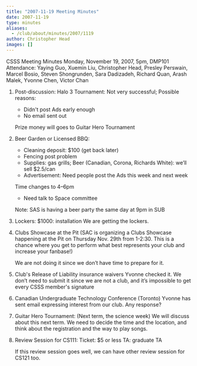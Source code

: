 ```yaml
---
title: "2007-11-19 Meeting Minutes"
date: 2007-11-19
type: minutes
aliases:
  - /club/about/minutes/2007/1119
author: Christopher Head
images: []
---
```


CSSS Meeting Minutes
Monday, November 19, 2007, 5pm, DMP101
Attendance: Yaying Guo, Xuemin Liu, Christopher Head, Presley Perswain, Marcel Bosio, Steven Shongrunden, Sara Dadizadeh, Richard Quan, Arash Malek, Yvonne Chen, Victor Chan

1.  Post-discussion: Halo 3 Tournament:
    Not very successful;
    Possible reasons:

    *   Didn't post Ads early enough
    *   No email sent out

    Prize money will goes to Guitar Hero Tournament

2.  Beer Garden or Licensed BBQ:

    *   Cleaning deposit: $100 (get back later)
    *   Fencing post problem
    *   Supplies: gas grills; Beer (Canadian, Corona, Richards White): we’ll sell $2.5/can
    *   Advertisement: Need people post the Ads this week and next week

    Time changes to 4–6pm

    *   Need talk to Space committee

    Note: SAS is having a beer party the same day at 9pm in SUB

3.  Lockers:
    $1000: installation
    We are getting the lockers.
4.  Clubs Showcase at the Pit
    (SAC is organizing a Clubs Showcase happening at the Pit on Thursday Nov. 29th from 1-2:30. This is a chance where you get to perform what best represents your club and increase your fanbase!)

    We are not doing it since we don’t have time to prepare for it.

5.  Club's Release of Liability insurance waivers
    Yvonne checked it. We don’t need to submit it since we are not a club, and it’s impossible to get every CSSS member's signature
6.  Canadian Undergraduate Technology Conference (Toronto)
    Yvonne has sent email expressing interest from our club. Any response?
7.  Guitar Hero Tournament: (Next term, the science week)
    We will discuss about this next term. We need to decide the time and the location, and think about the registration and the way to play songs.
8.  Review Session for CS111:
    Ticket: $5 or less
    TA: graduate TA

    If this review session goes well, we can have other review session for CS121 too.
